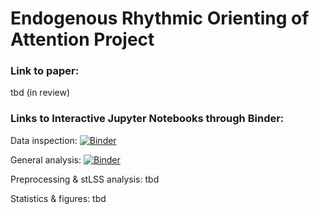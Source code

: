 # Endogenous Rhythmic Orienting of Attention Project

### Link to paper:

tbd (in review)

### Links to Interactive Jupyter Notebooks through Binder:
Data inspection: [![Binder](https://mybinder.org/badge_logo.svg)](https://mybinder.org/v2/gh/olofvanderwerf/rhythmic-attention/HEAD?labpath=inspection_and_cleaning.ipynb)

General analysis: [![Binder](https://mybinder.org/badge_logo.svg)](https://mybinder.org/v2/gh/olofvanderwerf/rhythmic-attention/HEAD?labpath=general_analysis.ipynb)

Preprocessing & stLSS analysis: tbd

Statistics & figures: tbd








